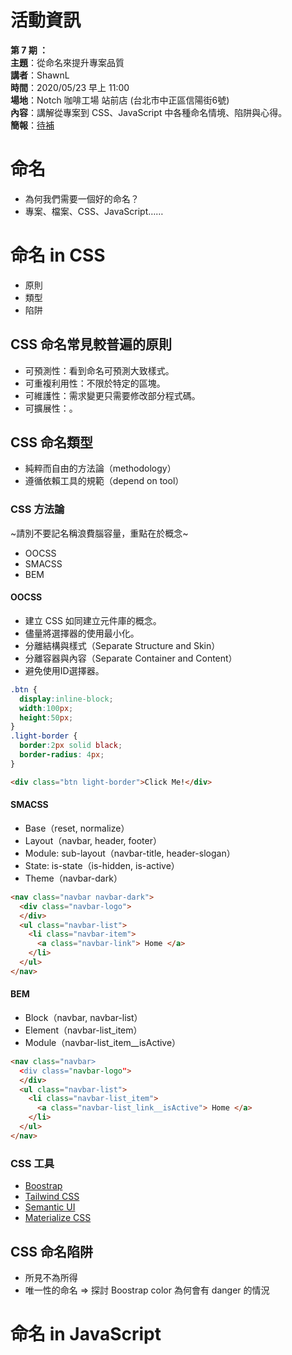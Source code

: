 # 活動資訊

**第 7 期 ：**<br>
**主題**：從命名來提升專案品質<br>
**講者**：ShawnL<br>
**時間**：2020/05/23 早上 11:00<br>
**場地**：Notch 咖啡工場 站前店 (台北市中正區信陽街6號) <br>
**內容**：講解從專案到 CSS、JavaScript 中各種命名情境、陷阱與心得。 <br>
**簡報**：[待補]()

# 命名
- 為何我們需要一個好的命名？
- 專案、檔案、CSS、JavaScript……

# 命名 in CSS
- 原則
- 類型
- 陷阱

## CSS 命名常見較普遍的原則
- 可預測性：看到命名可預測大致樣式。
- 可重複利用性：不限於特定的區塊。
- 可維護性：需求變更只需要修改部分程式碼。
- 可擴展性：。

## CSS 命名類型
- 純粹而自由的方法論（methodology）
- 遵循依賴工具的規範（depend on tool）

### CSS 方法論
~請別不要記名稱浪費腦容量，重點在於概念~
- OOCSS
- SMACSS
- BEM

#### OOCSS
- 建立 CSS 如同建立元件庫的概念。
- 儘量將選擇器的使用最小化。
- 分離結構與樣式（Separate Structure and Skin）
- 分離容器與內容（Separate Container and Content）
- 避免使用ID選擇器。

```css
.btn {
  display:inline-block;
  width:100px;
  height:50px;
}
.light-border {
  border:2px solid black;
  border-radius: 4px;
}
```

```html
<div class="btn light-border">Click Me!</div>
```

#### SMACSS
- Base（reset, normalize）
- Layout（navbar, header, footer）
- Module: sub-layout（navbar-title, header-slogan）
- State: is-state（is-hidden, is-active）
- Theme（navbar-dark）

```html
<nav class="navbar navbar-dark">
  <div class="navbar-logo">
  </div>
  <ul class="navbar-list">
    <li class="navbar-item">
      <a class="navbar-link"> Home </a>
    </li>
  </ul>
</nav>
```

#### BEM
- Block（navbar, navbar-list）
- Element（navbar-list_item）
- Module（navbar-list_item__isActive）

```html
<nav class="navbar>
  <div class="navbar-logo">
  </div>
  <ul class="navbar-list">
    <li class="navbar-list_item">
      <a class="navbar-list_link__isActive"> Home </a>
    </li>
  </ul>
</nav>
```

### CSS 工具
- [Boostrap](https://getbootstrap.com/)
- [Tailwind CSS](https://tailwindcss.com/)
- [Semantic UI](https://semantic-ui.com/)
- [Materialize CSS](https://materializecss.com/)

## CSS 命名陷阱
- 所見不為所得
- 唯一性的命名 => 探討 Boostrap color 為何會有 danger 的情況

# 命名 in JavaScript
